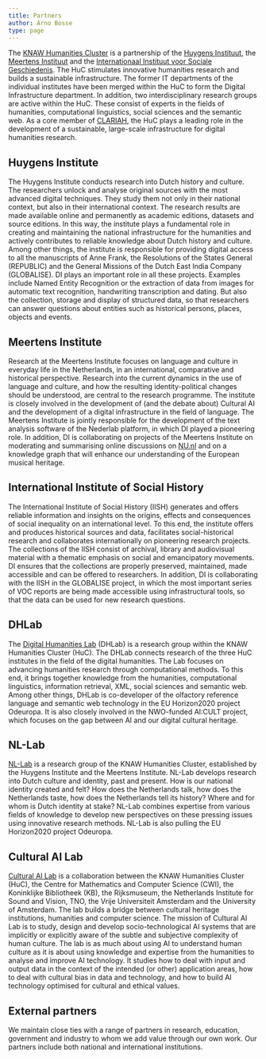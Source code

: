 ```yaml
---
title: Partners
author: Arno Bosse
type: page
---
```

The [KNAW Humanities Cluster](https://www.huc.knaw.nl) is a partnership of the [Huygens Instituut](https://www.huygens.knaw.nl), the [Meertens Instituut](https://www.meertens.knaw.nl) and the [Internationaal Instituut voor Sociale Geschiedenis](https://iisg.amsterdam/en). The HuC stimulates innovative humanities research and builds a sustainable infrastructure. The former IT departments of the individual institutes have been merged within the HuC to form the Digital Infrastructure department. In addition, two interdisciplinary research groups are active within the HuC. These consist of experts in the fields of humanities, computational linguistics, social sciences and the semantic web. As a core member of [CLARIAH](https://www.clariah.nl/), the HuC plays a leading role in the development of a sustainable, large-scale infrastructure for digital humanities research.

## Huygens Institute

The Huygens Institute conducts research into Dutch history and culture. The researchers unlock and analyse original sources with the most advanced digital techniques. They study them not only in their national context, but also in their international context. The research results are made available online and permanently as academic editions, datasets and source editions. In this way, the institute plays a fundamental role in creating and maintaining the national infrastructure for the humanities and actively contributes to reliable knowledge about Dutch history and culture. Among other things, the institute is responsible for providing digital access to all the manuscripts of Anne Frank, the Resolutions of the States General (REPUBLIC) and the General Missions of the Dutch East India Company (GLOBALISE). DI plays an important role in all these projects. Examples include Named Entity Recognition or the extraction of data from images for automatic text recognition, handwriting transcription and dating. But also the collection, storage and display of structured data, so that researchers can answer questions about entities such as historical persons, places, objects and events.

## Meertens Institute

Research at the Meertens Institute focuses on language and culture in everyday life in the Netherlands, in an international, comparative and historical perspective. Research into the current dynamics in the use of language and culture, and how the resulting identity-political changes should be understood, are central to the research programme. The institute is closely involved in the development of (and the debate about) Cultural AI and the development of a digital infrastructure in the field of language. The Meertens Institute is jointly responsible for the development of the text analysis software of the Nederlab platform, in which DI played a pioneering role. In addition, DI is collaborating on projects of the Meertens Institute on moderating and summarising online discussions on [NU.nl](https://www.nu.nl) and on a knowledge graph that will enhance our understanding of the European musical heritage.

## International Institute of Social History

The International Institute of Social History (IISH) generates and offers reliable information and insights on the origins, effects and consequences of social inequality on an international level. To this end, the institute offers and produces historical sources and data, facilitates social-historical research and collaborates internationally on pioneering research projects. The collections of the IISH consist of archival, library and audiovisual material with a thematic emphasis on social and emancipatory movements. DI ensures that the collections are properly preserved, maintained, made accessible and can be offered to researchers. In addition, DI is collaborating with the IISH in the GLOBALISE project, in which the most important series of VOC reports are being made accessible using infrastructural tools, so that the data can be used for new research questions.

## DHLab

The [Digital Humanities Lab](https://dhlab.nl/) (DHLab) is a research group within the KNAW Humanities Cluster (HuC). The DHLab connects research of the three HuC institutes in the field of the digital humanities. The Lab focuses on advancing humanities research through computational methods. To this end, it brings together knowledge from the humanities, computational linguistics, information retrieval, XML, social sciences and semantic web. Among other things, DHLab is co-developer of the olfactory reference language and semantic web technology in the EU Horizon2020 project Odeuropa. It is also closely involved in the NWO-funded AI:CULT project, which focuses on the gap between AI and our digital cultural heritage.

## NL-Lab

[NL-Lab](https://nl-lab.net/en) is a research group of the KNAW Humanities Cluster, established by the Huygens Institute and the Meertens Institute. NL-Lab develops research into Dutch culture and identity, past and present. How is our national identity created and felt? How does the Netherlands talk, how does the Netherlands taste, how does the Netherlands tell its history? Where and for whom is Dutch identity at stake? NL-Lab combines expertise from various fields of knowledge to develop new perspectives on these pressing issues using innovative research methods. NL-Lab is also pulling the EU Horizon2020 project Odeuropa.

## Cultural AI Lab

[Cultural AI Lab](https://www.cultural-ai.nl/) is a collaboration between the KNAW Humanities Cluster (HuC), the Centre for Mathematics and Computer Science (CWI), the Koninklijke Bibliotheek (KB), the Rijksmuseum, the Netherlands Institute for Sound and Vision, TNO, the Vrije Universiteit Amsterdam and the University of Amsterdam. The lab builds a bridge between cultural heritage institutions, humanities and computer science. The mission of Cultural AI Lab is to study, design and develop socio-technological AI systems that are implicitly or explicitly aware of the subtle and subjective complexity of human culture. The lab is as much about using AI to understand human culture as it is about using knowledge and expertise from the humanities to analyse and improve AI technology. It studies how to deal with input and output data in the context of the intended (or other) application areas, how to deal with cultural bias in data and technology, and how to build AI technology optimised for cultural and ethical values.

## External partners

We maintain close ties with a range of partners in research, education, government and industry to whom we add value through our own work. Our partners include both national and international institutions.

<!--add logos-->

<!--
* [Tilburg University](https://www.tilburguniversity.edu/en)
* [Universita di Bologna](https://www.unibo.it/en/homepage)
* [Polish Academy of Sciences](https://pasific.pan.pl/polish-academy-of-sciences/)
* [University of London](https://london.ac.uk/)
* [University of Antwerpen](https://www.uantwerpen.be/en/)
* [KB](https://www.kb.nl/)
* [Beeld & Geluid](https://www.beeldengeluid.nl/en)
* [Atos NL](https://atos.net/en-nl/netherlands)
* [VU](https://vu.nl/en)
* [National Archives](https://www.nationaalarchief.nl/en)
-->
